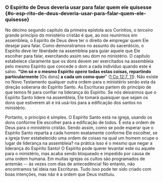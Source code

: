 ### O Espírito de Deus deveria usar para falar quem ele quisesse {#o-esp-rito-de-deus-deveria-usar-para-falar-quem-ele-quisesse}

No décimo segundo capítulo da primeira epístola aos Coríntios, o _terceiro_ grande princípio do ministério cristão é que, ao nos reunirmos em assembleia, o Espírito de Deus deve ter o direito de empregar quem Ele desejar para falar. Como demonstramos no assunto do sacerdócio, o Espírito deve ter liberdade na assembleia para guiar aquele que Ele escolher para falar, exercitando assim seu dom no ministério. O capítulo estabelece claramente que os dons devem ser exercitados na assembleia pelo mesmo Espírito que concede o dom a cada indivíduo quando este é salvo. **&quot;Um só e o mesmo Espírito** **_opera_** **todas estas coisas, repartindo particularmente** [Os dons] **a cada um como quer**&quot; ([1 Co 12:7, 11](http://bibliaonline.com.br/acf/1co/12/7,11)). Não existe no Novo Testamento qualquer outra ordem para o ministério senão esta da direção soberana do Espírito Santo. As Escrituras partem do princípio de que temos fé para confiar na liderança do Espírito. Se nós deixarmos que o Espírito Santo lidere na assembleia, Ele tomará quaisquer que sejam os dons que estiverem ali e irá usá-los para a edificação dos santos no ministério.

Portanto, o princípio é simples. O Espírito Santo está na igreja, usando os dons conforme Ele escolher para a edificação de todos. É esta a ordem de Deus para o ministério cristão. Sendo assim, como se pode esperar que o Espírito Santo reparta a cada homem exatamente conforme Ele escolher, se a igreja tiver estabelecido uma ordem de coisas na qual um homem ocupe o lugar de liderança na assembleia? na prática isso é o mesmo que negar a liderança do Espírito Santo! O Espírito pode querer levantar este ou aquele para o ministério, mas acaba sendo bloqueado e impedido por causa de uma ordem humana. Em muitas igrejas os cultos são programados de antemão -- às vezes com dias de antecedência! No entanto, não encontramos tal ideia nas Escrituras. Tudo isso pode ter sido criado com boas intenções, mas não é a ordem que Deus instituiu.